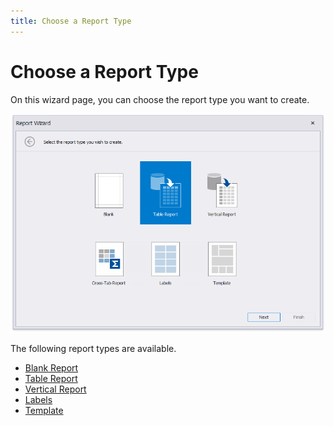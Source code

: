 ```yaml
---
title: Choose a Report Type
---
```

# Choose a Report Type

On this wizard page, you can choose the report type you want to create.

![ReportWizard-ChooseReportType-TableReport](../../../../../images/eurd-ReportWizard-ChooseReportType-TableReport.png)

The following report types are available.

* [Blank Report](blank-report.md)
* [Table Report](table-report.md)
* [Vertical Report](vertical-report.md)
* [Labels](labels.md)
* [Template](template.md)